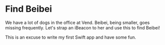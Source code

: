 Find Beibei
==========

We have a lot of dogs in the office at Vend. Beibei, being smaller, goes missing frequently. Let's strap an iBeacon to her and use this to find Beibei!

This is an excuse to write my first Swift app and have some fun.
